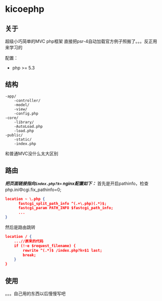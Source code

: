 ﻿# kicoephp

## 关于
超级小巧简单的MVC php框架
直接把psr-4自动加载官方例子照搬了。。。反正用来学习的

配置：
* php >= 5.3

## 结构

```
-app/
	-controller/
    -model/
    -view/
    -config.php
-core/
	-library/
    -AutoLoad.php
    -load.php
-public/
	-static/
    -index.php
```
和普通MVC没什么太大区别

## 路由

***把页面链接指向`index.php?k=` nginx配置如下：***
首先是开启pathinfo，检查php.ini中cgi.fix_pathinfo=0;
```json
location ~ \.php {
      fastcgi_split_path_info ^(.+\.php)(.*)$;
      fastcgi_param PATH_INFO $fastcgi_path_info;
      ...
}

```
然后是路由跳转

```json
location / {
	...//原来的代码
    if (!-e $request_filename) {
        rewrite ^(.*)$ /index.php?k=$1 last;
        break;
    }
}
```

## 使用

。。。自己用的东西以后慢慢写吧



